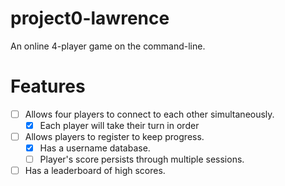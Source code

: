 # project0-lawrence
An online 4-player game on the command-line.

# Features
- [ ] Allows four players to connect to each other simultaneously.
    - [x] Each player will take their turn in order
- [ ] Allows players to register to keep progress.
    - [x] Has a username database. 
    - [ ] Player's score persists through multiple sessions.
- [ ] Has a leaderboard of high scores.
